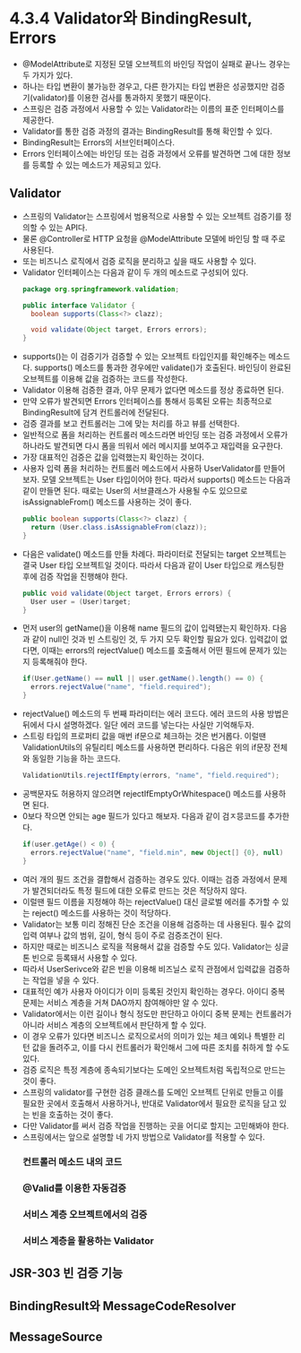 # 4.3.4 Validator와 BindingResult, Errors
- @ModelAttribute로 지정된 모델 오브젝트의 바인딩 작업이 실패로 끝나느 경우는 두 가지가 있다.
- 하나는 타입 변환이 불가능한 경우고, 다른 한가지는 타입 변환은 성공했지만 검증기(validator)를 이용한 검사를 통과하지 못했기 때문이다.
- 스프링은 검증 과정에서 사용할 수 있는 Validator라는 이름의 표준 인터페이스를 제공한다.
- Validator를 통한 검증 과정의 결과는 BindingResult를 통해 확인할 수 있다.
- BindingResult는 Errors의 서브인터페이스다.
- Errors 인터페이스에는 바인딩 또는 검증 과정에서 오류를 발견하면 그에 대한 정보를 등록할 수 있는 메소드가 제공되고 있다.

## Validator
- 스프링의 Validator는 스프링에서 범용적으로 사용할 수 있는 오브젝트 검증기를 정의할 수 있는 API다.
- 물론 @Controller로 HTTP 요청을 @ModelAttribute 모델에 바인딩 할 때 주로 사용된다.
- 또는 비즈니스 로직에서 검증 로직을 분리하고 싶을 때도 사용할 수 있다.
- Validator 인터페이스는 다음과 같이 두 개의 메소드로 구성되어 있다.
  ```java
  package org.springframework.validation;

  public interface Validator {
    boolean supports(Class<?> clazz);

    void validate(Object target, Errors errors);
  }
  ```
- supports()는 이 검증기가 검증할 수 있는 오브젝트 타입인지를 확인해주는 메소드다.
  supports() 메소드를 통과한 경우에만 validate()가 호출된다. 바인딩이 완료된 오브젝트를 이용해 값을 검증하는 코드를 작성한다.
- Validator 이용해 검증한 결과, 아무 문제가 없다면 메소드를 정상 종료하면 된다.
- 만약 오류가 발견되면 Errors 인터페이스를 통해서 등록된 오류는 최종적으로 BindingResult에 담겨 컨트롤러에 전달된다.
- 검증 결과를 보고 컨트롤러는 그에 맞는 처리를 하고 뷰를 선택한다.
- 일반적으로 폼을 처리하는 컨트롤러 메소드라면 바인딩 또는 검증 과정에서 오류가 하나라도 발견되면 다시 폼을 띄워서 에러 메시지를 보여주고 재입력을 요구한다.
- 가장 대표적인 검증은 값을 입력했는지 확인하는 것이다.
- 사용자 입력 폼을 처리하는 컨트롤러 메소드에서 사용하 UserValidator를 만들어보자.
  모델 오브젝트는 User 타입이어야 한다. 따라서 supports() 메소드는 다음과 같이 만들면 된다.
  때로는 User의 서브클래스가 사용될 수도 있으므로 isAssignableFrom() 메소드를 사용하는 것이 좋다.
  ```java
  public boolean supports(Class<?> clazz) {
    return (User.class.isAssignableFrom(clazz));
  }
  ```
- 다음은 validate() 메소드를 만들 차례다. 파라미터로 전달되는 target 오브젝트는 결국 User 타입 오브젝트일 것이다.
  따라서 다음과 같이 User 타입으로 캐스팅한 후에 검증 작업을 진행해야 한다.
  ```java
  public void validate(Object target, Errors errors) {
    User user = (User)target;
  }
  ```
- 먼저 user의 getName()을 이용해 name 필드의 값이 입력됐는지 확인하자. 다음과 같이 null인 것과 빈 스트링인 것, 두 가지 모두 확인할 필요가 있다.
  입력값이 없다면, 이때는 errors의 rejectValue() 메소드를 호출해서 어떤 필드에 문제가 있는지 등록해줘야 한다.
  ```java
  if(User.getName() == null || user.getName().length() == 0) {
    errors.rejectValue("name", "field.required");
  }
  ```
- rejectValue() 메소드의 두 번째 파라미터는 에러 코드다. 에러 코드의 사용 방법은 뒤에서 다시 설명하겠다. 일단 에러 코드를 넣는다는 사실만 기억해두자.
- 스트링 타입의 프로퍼티 값을 매번 if문으로 체크하는 것은 번거롭다. 이럴땐 ValidationUtils의 유틸리티 메소드를 사용하면 편리하다.
  다음은 위의 if문장 전체와 동일한 기능을 하는 코드다.
  ```java
  ValidationUtils.rejectIfEmpty(errors, "name", "field.required");
  ```
- 공백문자도 허용하지 않으려면 rejectIfEmptyOrWhitespace() 메소드를 사용하면 된다.
- 0보다 작으면 안되는 age 필드가 있다고 해보자. 다음과 같이 검ㅈ믕코드를 추가한다.
  ```java
  if(user.getAge() < 0) {
    errors.rejectValue("name", "field.min", new Object[] {0}, null)
  }
  ```
- 여러 개의 필드 조건을 결합해서 검증하는 경우도 있다. 이때는 검증 과정에서 문제가 발견되더라도 특정 필드에 대한 오류로 만드는 것은 적당하지 않다.
- 이럴땐 필드 이름을 지정해야 하는 rejectValue() 대신 글로벌 에러를 추가할 수 있는 reject() 메소드를 사용하는 것이 적당하다.
- Validator는 보통 미리 정해진 단순 조건을 이용해 검증하는 데 사용된다. 필수 값의 입력 여부나 값의 범위, 길이, 형식 등이 주로 검증조건이 된다.
- 하지만 때로는 비즈니스 로직을 적용해서 값을 검증할 수도 있다. Validator는 싱글톤 빈으로 등록돼서 사용할 수 있다.
- 따라서 UserSerivce와 같은 빈을 이용해 비즈닐스 로직 관점에서 입력값을 검증하는 작업을 넣을 수 있다.
- 대표적인 예가 사용자 아이디가 이미 등록된 것인지 확인하는 경우다. 아이디 중복 문제는 서비스 계층을 거쳐 DAO까지 참여해야만 알 수 있다.
- Validator에서는 이런 길이나 형식 정도만 판단하고 아이디 중복 문제는 컨트롤러가 아니라 서비스 계층의 오브젝트에서 판단하게 할 수 있다.
- 이 경우 오류가 있다면 비즈니스 로직으로서의 의미가 있는 체크 예외나 특별한 리턴 값을 돌려주고, 이를 다시 컨트롤러가 확인해서 그에 따른 조치를 취하게 할 수도 있다.
- 검증 로직은 특정 계층에 종속되기보다는 도메인 오브젝트처럼 독립적으로 만드는 것이 좋다.
- 스프링의 validator를 구현한 검증 클래스를 도메인 오브젝트 단위로 만들고 이를 필요한 곳에서 호출해서 사용하거나,
  반대로 Validator에서 필요한 로직을 담고 있는 빈을 호출하는 것이 좋다.
- 다만 Validator를 써서 검증 작업을 진행하는 곳을 어디로 할지는 고민해봐야 한다.
- 스프링에서는 앞으로 설명할 네 가지 방법으로 Validator를 적용할 수 있다.
  ### 컨트롤러 메소드 내의 코드
  ### @Valid를 이용한 자동검증
  ### 서비스 계층 오브젝트에서의 검증
  ### 서비스 계층을 활용하는 Validator
  
## JSR-303 빈 검증 기능
## BindingResult와 MessageCodeResolver
## MessageSource